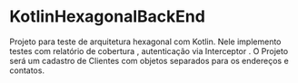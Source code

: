 # KotlinHexagonalBackEnd
Projeto para teste de arquitetura hexagonal com Kotlin. Nele implemento testes com relatório de cobertura , autenticação via Interceptor . O Projeto será um cadastro de Clientes com objetos separados para  os endereços e contatos.
